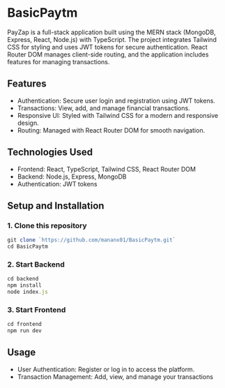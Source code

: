 # BasicPaytm
PayZap is a full-stack application built using the MERN stack (MongoDB, Express, React, Node.js) with TypeScript. The project integrates Tailwind CSS for styling and uses JWT tokens for secure authentication. React Router DOM manages client-side routing, and the application includes features for managing transactions.

## Features
* Authentication: Secure user login and     registration using JWT tokens.
* Transactions: View, add, and manage financial transactions.
* Responsive UI: Styled with Tailwind CSS for a modern and responsive design.
* Routing: Managed with React Router DOM for smooth navigation.

## Technologies Used
- Frontend: React, TypeScript, Tailwind CSS, React Router DOM
- Backend: Node.js, Express, MongoDB
- Authentication: JWT tokens

## Setup and Installation
### 1. Clone this repository 

```javascript
git clone `https://github.com/mananx01/BasicPaytm.git`
cd BasicPaytm
```
### 2. Start Backend 

```javascript
cd backend 
npm install 
node index.js
```
### 3. Start Frontend 

```javascript
cd frontend 
npm run dev 
```

## Usage
* User Authentication: Register or log in to access the platform.
* Transaction Management: Add, view, and manage your transactions

